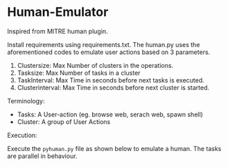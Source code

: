 # Human-Emulator
Inspired from MITRE human plugin.

Install requirements using requirements.txt. The human.py uses the aforementioned codes to emulate user actions based on 3 parameters.
1. Clustersize: Max Number of clusters in the operations.
2. Tasksize: Max Number of tasks in a cluster
3. TaskInterval: Max Time in seconds before next tasks is executed.
4. Clusterinterval: Max Time in seconds before next cluster is started.

Terminology:
 - Tasks: A User-action (eg. browse web, serach web, spawn shell)
 - Cluster: A group of User Actions
 
 Execution:
 
 Execute the `pyhuman.py` file as shown below to emulate a human. The tasks are parallel in behaviour.
 
